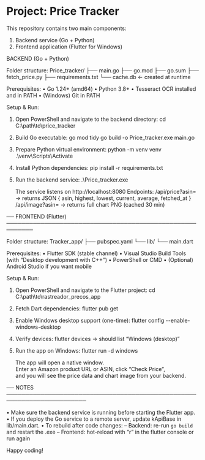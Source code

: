 # Project: Price Tracker

This repository contains two main components:
 1. Backend service (Go + Python)
 2. Frontend application (Flutter for Windows)

BACKEND (Go + Python)

Folder structure:
  Price_tracker/
    ├── main.go
    ├── go.mod
    ├── go.sum
    ├── fetch_price.py
    ├── requirements.txt
    └── cache.db                ← created at runtime

Prerequisites:
 • Go 1.24+ (amd64)
 • Python 3.8+
 • Tesseract OCR installed and in PATH
 • (Windows) Git in PATH

Setup & Run:

1. Open PowerShell and navigate to the backend directory:
     cd C:\path\to\price_tracker

2. Build Go executable:
     go mod tidy
     go build -o Price_tracker.exe main.go

3. Prepare Python virtual environment:
     python -m venv venv
     .\venv\Scripts\Activate

4. Install Python dependencies:
     pip install -r requirements.txt

5. Run the backend service:
     .\Price_tracker.exe

   The service listens on http://localhost:8080
   Endpoints:
     /api/price?asin=<ASIN>    → returns JSON { asin, highest, lowest, current, average, fetched_at }
     /api/image?asin=<ASIN>    → returns full chart PNG (cached 30 min)

── FRONTEND (Flutter) ─────────────────────────────────────────────────────────

Folder structure:
  Tracker_app/
    ├── pubspec.yaml
    └── lib/
        └── main.dart

Prerequisites:
 • Flutter SDK (stable channel)
 • Visual Studio Build Tools (with “Desktop development with C++”)
 • PowerShell or CMD
 • (Optional) Android Studio if you want mobile

Setup & Run:

1. Open PowerShell and navigate to the Flutter project:
     cd C:\path\to\rastreador_precos_app

2. Fetch Dart dependencies:
     flutter pub get

3. Enable Windows desktop support (one-time):
     flutter config --enable-windows-desktop

4. Verify devices:
     flutter devices
     → should list “Windows (desktop)”

5. Run the app on Windows:
     flutter run -d windows

   The app will open a native window.  
   Enter an Amazon product URL or ASIN, click “Check Price”,  
   and you will see the price data and chart image from your backend.

── NOTES ───────────────────────────────────────────────────────────────────────

 • Make sure the backend service is running before starting the Flutter app.
 • If you deploy the Go service to a remote server, update kApiBase in lib/main.dart.
 • To rebuild after code changes:
     – Backend: re-run `go build` and restart the .exe
     – Frontend: hot-reload with “r” in the flutter console or run again

Happy coding!
